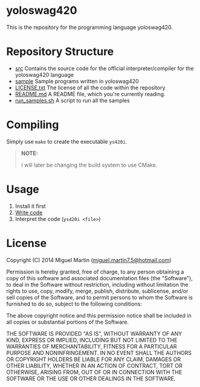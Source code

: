 # yoloswag420

This is the repository for the programming language yoloswag420.

# Repository Structure

- [src](src)
	Contains the source code for the official interpreter/compiler
	for the yoloswag420 language
- [sample](sample)
	Sample programs written in yoloswag420
- [LICENSE.txt](LICENSE.txt)
	The license of all the code within the repository
- [README.md](README.md)
	A README file, which you're currently reading.
- [run_samples.sh](run_samples.sh)
	A script to run all the samples

# Compiling

Simply use `make` to create the executable `ys420i`.

> **NOTE:**
> 
> I will later be changing the build system to use CMake.

# Usage

1. Install it first
2. [Write code](http://miguelishawt.github.io/yoloswag420/manual.html)
3. Interpret the code (`ys420i <file>`)

# License

Copyright (C) 2014 Miguel Martin (miguel.martin7.5@hotmail.com)

Permission is hereby granted, free of charge, to any person obtaining a copy
of this software and associated documentation files (the "Software"), to deal
in the Software without restriction, including without limitation the rights
to use, copy, modify, merge, publish, distribute, sublicense, and/or sell
copies of the Software, and to permit persons to whom the Software is
furnished to do so, subject to the following conditions:

The above copyright notice and this permission notice shall be included in
all copies or substantial portions of the Software.

THE SOFTWARE IS PROVIDED "AS IS", WITHOUT WARRANTY OF ANY KIND, EXPRESS OR
IMPLIED, INCLUDING BUT NOT LIMITED TO THE WARRANTIES OF MERCHANTABILITY,
FITNESS FOR A PARTICULAR PURPOSE AND NONINFRINGEMENT. IN NO EVENT SHALL THE
AUTHORS OR COPYRIGHT HOLDERS BE LIABLE FOR ANY CLAIM, DAMAGES OR OTHER
LIABILITY, WHETHER IN AN ACTION OF CONTRACT, TORT OR OTHERWISE, ARISING FROM,
OUT OF OR IN CONNECTION WITH THE SOFTWARE OR THE USE OR OTHER DEALINGS IN
THE SOFTWARE.

[wiki]: https://github.com/miguelishawt/yoloswag/wiki
